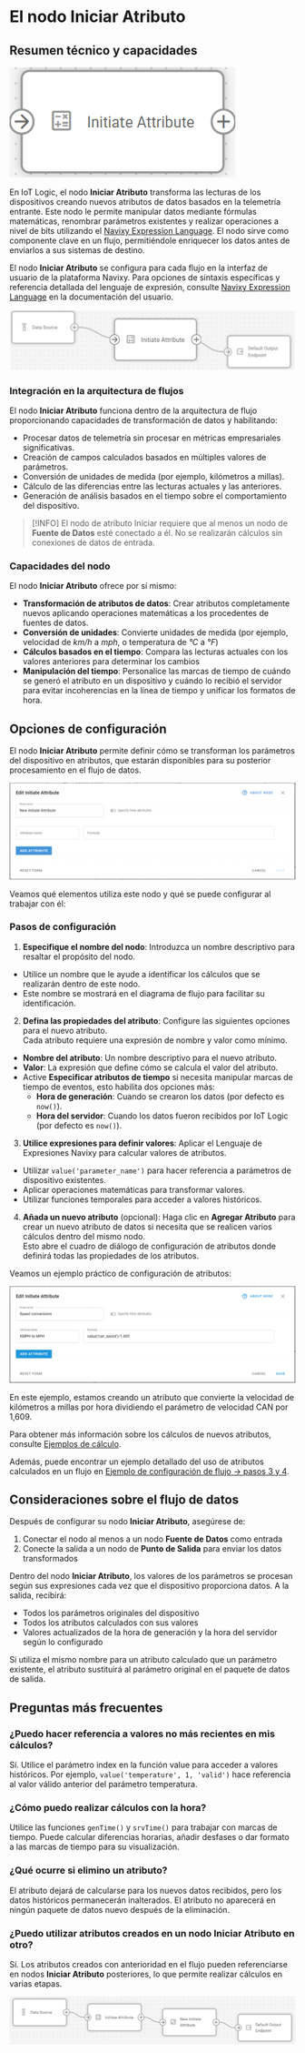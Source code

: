 # El nodo Iniciar Atributo

## Resumen técnico y capacidades

![image-20250404-083140.png](attachments/image-20250404-083140.png)

En IoT Logic, el nodo **Iniciar Atributo** transforma las lecturas de los dispositivos creando nuevos atributos de datos basados en la telemetría entrante. Este nodo le permite manipular datos mediante fórmulas matemáticas, renombrar parámetros existentes y realizar operaciones a nivel de bits utilizando el [Navixy Expression Language](https://squaregps.atlassian.net/wiki/spaces/NAV/pages/3107553932/Navixy+IoT+Logic+Expression+Language?atlOrigin=eyJpIjoiY2ZlMzg5MzI0YWFkNGNlYmExZjRkN2Y4MTMzYTFhNWMiLCJwIjoiYyJ9). El nodo sirve como componente clave en un flujo, permitiéndole enriquecer los datos antes de enviarlos a sus sistemas de destino.

El nodo **Iniciar Atributo** se configura para cada flujo en la interfaz de usuario de la plataforma Navixy. Para opciones de sintaxis específicas y referencia detallada del lenguaje de expresión, consulte [Navixy Expression Language](https://squaregps.atlassian.net/wiki/spaces/NAV/pages/3107553932/Navixy+IoT+Logic+Expression+Language?atlOrigin=eyJpIjoiY2ZlMzg5MzI0YWFkNGNlYmExZjRkN2Y4MTMzYTFhNWMiLCJwIjoiYyJ9) en la documentación del usuario.

![Initiate attribute node in the flow workspace showing the node connected to other nodes in the flow](attachments/Initiate-attribute-in-flow.webp)

### Integración en la arquitectura de flujos

El nodo **Iniciar Atributo** funciona dentro de la arquitectura de flujo proporcionando capacidades de transformación de datos y habilitando:

* Procesar datos de telemetría sin procesar en métricas empresariales significativas.
* Creación de campos calculados basados en múltiples valores de parámetros.
* Conversión de unidades de medida (por ejemplo, kilómetros a millas).
* Cálculo de las diferencias entre las lecturas actuales y las anteriores.
* Generación de análisis basados en el tiempo sobre el comportamiento del dispositivo.

> \[!INFO] El nodo de atributo Iniciar requiere que al menos un nodo de **Fuente de Datos** esté conectado a él. No se realizarán cálculos sin conexiones de datos de entrada.

### Capacidades del nodo

El nodo **Iniciar Atributo** ofrece por sí mismo:

* **Transformación de atributos de datos**: Crear atributos completamente nuevos aplicando operaciones matemáticas a los procedentes de fuentes de datos.
* **Conversión de unidades**: Convierte unidades de medida (por ejemplo, velocidad de _km/h_ a _mph_, o temperatura de _°C_ a _°F_)
* **Cálculos basados en el tiempo**: Compara las lecturas actuales con los valores anteriores para determinar los cambios
* **Manipulación del tiempo**: Personalice las marcas de tiempo de cuándo se generó el atributo en un dispositivo y cuándo lo recibió el servidor para evitar incoherencias en la línea de tiempo y unificar los formatos de hora.

## Opciones de configuración

El nodo **Iniciar Atributo** permite definir cómo se transforman los parámetros del dispositivo en atributos, que estarán disponibles para su posterior procesamiento en el flujo de datos.

![Initiate attribute node configuration panel showing the list of attributes and the Add New Attribute button](attachments/image-20250403-160516.png)

Veamos qué elementos utiliza este nodo y qué se puede configurar al trabajar con él:

### Pasos de configuración

1. **Especifique el nombre del nodo**: Introduzca un nombre descriptivo para resaltar el propósito del nodo.

* Utilice un nombre que le ayude a identificar los cálculos que se realizarán dentro de este nodo.
* Este nombre se mostrará en el diagrama de flujo para facilitar su identificación.

2. **Defina las propiedades del atributo**: Configure las siguientes opciones para el nuevo atributo.\
   Cada atributo requiere una expresión de nombre y valor como mínimo.

* **Nombre del atributo**: Un nombre descriptivo para el nuevo atributo.
* **Valor**: La expresión que define cómo se calcula el valor del atributo.
* Active **Especificar atributos de tiempo** si necesita manipular marcas de tiempo de eventos, esto habilita dos opciones más:
  * **Hora de generación**: Cuando se crearon los datos (por defecto es `now()`).
  * **Hora del servidor**: Cuando los datos fueron recibidos por IoT Logic (por defecto es `now()`).

3. **Utilice expresiones para definir valores**: Aplicar el Lenguaje de Expresiones Navixy para calcular valores de atributos.

* Utilizar `value('parameter_name')` para hacer referencia a parámetros de dispositivo existentes.
* Aplicar operaciones matemáticas para transformar valores.
* Utilizar funciones temporales para acceder a valores históricos.

4. **Añada un nuevo atributo** (opcional): Haga clic en **Agregar Atributo** para crear un nuevo atributo de datos si necesita que se realicen varios cálculos dentro del mismo nodo.\
   Esto abre el cuadro de diálogo de configuración de atributos donde definirá todas las propiedades de los atributos.

Veamos un ejemplo práctico de configuración de atributos:

![image-20250404-083703.pngIniatiate attribute node configuration window with node name Speed conversions, Attribute name KMPH to MPH and formula](attachments/image-20250404-083703.png)

En este ejemplo, estamos creando un atributo que convierte la velocidad de kilómetros a millas por hora dividiendo el parámetro de velocidad CAN por 1,609.

Para obtener más información sobre los cálculos de nuevos atributos, consulte [Ejemplos de cálculo](https://squaregps.atlassian.net/wiki/spaces/UDOCES/pages/3232334409/Calculation+examples?atlOrigin=eyJpIjoiNzQyYzllN2E0Mzk0NDkwMmFkN2I5YzdjY2JhMTIwYjAiLCJwIjoiYyJ9).

Además, puede encontrar un ejemplo detallado del uso de atributos calculados en un flujo en [Ejemplo de configuración de flujo → pasos 3 y 4](https://squaregps.atlassian.net/wiki/spaces/UDOCES/pages/3232334496/Ejemplo+de+configuraci+n+de+un+flujo#Paso-3%3A-Configurar-transformaciones-b%C3%A1sicas-de-datos).

## Consideraciones sobre el flujo de datos

Después de configurar su nodo **Iniciar Atributo**, asegúrese de:

1. Conectar el nodo al menos a un nodo **Fuente de Datos** como entrada
2. Conecte la salida a un nodo de **Punto de Salida** para enviar los datos transformados

Dentro del nodo **Iniciar Atributo**, los valores de los parámetros se procesan según sus expresiones cada vez que el dispositivo proporciona datos. A la salida, recibirá:

* Todos los parámetros originales del dispositivo
* Todos los atributos calculados con sus valores
* Valores actualizados de la hora de generación y la hora del servidor según lo configurado

Si utiliza el mismo nombre para un atributo calculado que un parámetro existente, el atributo sustituirá al parámetro original en el paquete de datos de salida.

## Preguntas más frecuentes

### ¿Puedo hacer referencia a valores no más recientes en mis cálculos?

Sí. Utilice el parámetro index en la función value para acceder a valores históricos. Por ejemplo, `value('temperature', 1, 'valid')` hace referencia al valor válido anterior del parámetro temperatura.

### ¿Cómo puedo realizar cálculos con la hora?

Utilice las funciones `genTime()` y `srvTime()` para trabajar con marcas de tiempo. Puede calcular diferencias horarias, añadir desfases o dar formato a las marcas de tiempo para su visualización.

### ¿Qué ocurre si elimino un atributo?

El atributo dejará de calcularse para los nuevos datos recibidos, pero los datos históricos permanecerán inalterados. El atributo no aparecerá en ningún paquete de datos nuevo después de la eliminación.

### ¿Puedo utilizar atributos creados en un nodo Iniciar Atributo en otro?

Sí. Los atributos creados con anterioridad en el flujo pueden referenciarse en nodos **Iniciar Atributo** posteriores, lo que permite realizar cálculos en varias etapas.

![Example of a complete flow with two Initiate attribute nodes consecutively](attachments/image-20250404-084039.png)

